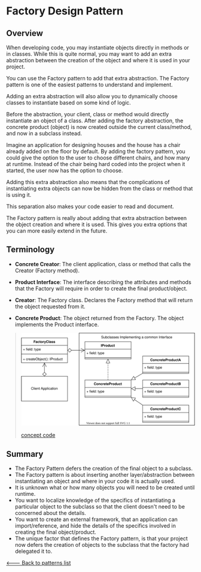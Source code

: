 # Factory Design Pattern

## Overview

When developing code, you may instantiate objects directly in methods or in classes. While this is quite normal, you may want to add an extra abstraction between the creation of the object and where it is used in your project.

You can use the Factory pattern to add that extra abstraction. The Factory pattern is one of the easiest patterns to understand and implement.

Adding an extra abstraction will also allow you to dynamically choose classes to instantiate based on some kind of logic.

Before the abstraction, your client, class or method would directly instantiate an object of a class. After adding the factory abstraction, the concrete product (object) is now created outside the current class/method, and now in a subclass instead.

Imagine an application for designing houses and the house has a chair already added on the floor by default. By adding the factory pattern, you could give the option to the user to choose different chairs, and how many at runtime. Instead of the chair being hard coded into the project when it started, the user now has the option to choose.

Adding this extra abstraction also means that the complications of instantiating extra objects can now be hidden from the class or method that is using it.

This separation also makes your code easier to read and document.

The Factory pattern is really about adding that extra abstraction between the object creation and where it is used. This gives you extra options that you can more easily extend in the future.

## Terminology

* **Concrete Creator**: The client application, class or method that calls the Creator (Factory method).

* **Product Interface**: The interface describing the attributes and methods that the Factory will require in order to create the final product/object.

* **Creator**: The Factory class. Declares the Factory method that will return the object requested from it.

* **Concrete Product**: The object returned from the Factory. The object implements the Product interface.

> ![UML Diagram](./UML.svg)
>
> [concept code](./concept.ts)

## Summary

* The Factory Pattern defers the creation of the final object to a subclass.
* The Factory pattern is about inserting another layer/abstraction between instantiating an object and where in your code it is actually used.
* It is unknown what or how many objects you will need to be created until runtime.
* You want to localize knowledge of the specifics of instantiating a particular object to the subclass so that the client doesn't need to be concerned about the details.
* You want to create an external framework, that an application can import/reference, and hide the details of the specifics involved in creating the final object/product.
* The unique factor that defines the Factory pattern, is that your project now defers the creation of objects to the subclass that the factory had delegated it to.

[<--- Back to patterns list](../../patterns.md)
